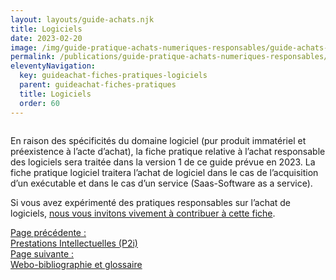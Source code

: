 ```yaml
---
layout: layouts/guide-achats.njk
title: Logiciels
date: 2023-02-20
image: /img/guide-pratique-achats-numeriques-responsables/guide-achats-numerique-responsable.webp
permalink: /publications/guide-pratique-achats-numeriques-responsables/fiches-pratiques/logiciels/
eleventyNavigation:
  key: guideachat-fiches-pratiques-logiciels
  parent: guideachat-fiches-pratiques
  title: Logiciels
  order: 60
---
```


<p><img src="/img/guide-pratique-achats-numeriques-responsables/picto-logiciels.svg" alt="" style="max-width: 200px" /></p>

En raison des spécificités du domaine logiciel (pur produit immatériel et préexistence à l’acte d’achat), la fiche pratique relative à l’achat responsable des logiciels sera traitée dans la version 1 de ce guide prévue en 2023. La fiche pratique logiciel traitera l’achat de logiciel dans le cas de l’acquisition d’un exécutable et dans le cas d’un service (Saas-Software as a service).

<div class="fr-highlight">

Si vous avez expérimenté des pratiques responsables sur l’achat de logiciels, [nous vous invitons vivement à contribuer à cette fiche](https://purpoz.com/consultation/guide-pour-des-achats-numeriques-responsables/presentation/presentation).

</div>

<nav class="fr-grid-row fr-grid-row--gutters fr-py-3w">
  <div class="fr-col-12 fr-col-sm-6 fr-col-md-6">
    <a class="fr-link fr-fi-arrow-left-line fr-link--icon-left" href="/publications/guide-pratique-achats-numeriques-responsables/fiches-pratiques/prestations-intellectuelles/">Page précédente :<br />Prestations Intellectuelles (P2i)</a>
  </div>

  <div class="fr-col-12 fr-col-sm-6 fr-col-md-6 text-align--right">
    <a class="fr-link fr-fi-arrow-right-line fr-link--icon-right" href="/publications/guide-pratique-achats-numeriques-responsables/glossaire/">Page suivante :<br />Webo-bibliographie et glossaire</a>
  </div>
</nav>
